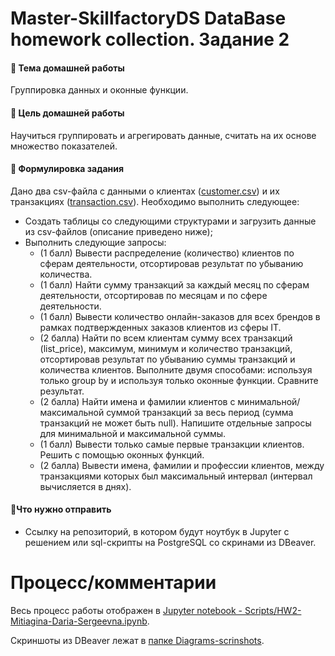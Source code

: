 # Master-SkillfactoryDS DataBase homework collection. Задание 2

#### 🌟 Тема домашней работы
Группировка данных и оконные функции.
#### 🌟 Цель домашней работы
Научиться группировать и агрегировать данные, считать на их основе множество показателей.
#### 🌟 Формулировка задания
Дано два csv-файла с данными о клиентах ([customer.csv](https://lms.skillfactory.ru/asset-v1:SkillFactory+MFTIDS+SEP2023+type@asset+block@customer.csv)) и их транзакциях ([transaction.csv](https://lms.skillfactory.ru/asset-v1:SkillFactory+MFTIDS+SEP2023+type@asset+block@transaction.csv)).
Необходимо выполнить следующее:
- Создать таблицы со следующими структурами и загрузить данные из csv-файлов (описание приведено ниже);
- Выполнить следующие запросы:
   - (1 балл) Вывести распределение (количество) клиентов по сферам деятельности, отсортировав результат по убыванию количества.
   - (1 балл) Найти сумму транзакций за каждый месяц по сферам деятельности, отсортировав по месяцам и по сфере деятельности.
   - (1 балл) Вывести количество онлайн-заказов для всех брендов в рамках подтвержденных заказов клиентов из сферы IT.
   - (2 балла) Найти по всем клиентам сумму всех транзакций (list_price), максимум, минимум и количество транзакций, отсортировав результат по убыванию суммы транзакций и количества клиентов. Выполните двумя способами: используя только group by и используя только оконные функции. Сравните результат.
   - (2 балла) Найти имена и фамилии клиентов с минимальной/максимальной суммой транзакций за весь период (сумма транзакций не может быть null). Напишите отдельные запросы для минимальной и максимальной суммы.
   - (1 балл) Вывести только самые первые транзакции клиентов. Решить с помощью оконных функций.
   - (2 балла) Вывести имена, фамилии и профессии клиентов, между транзакциями которых был максимальный интервал (интервал вычисляется в днях).
#### 🌟Что нужно отправить	
- Cсылку на репозиторий, в котором будут ноутбук в Jupyter с решением или sql-скрипты на PostgreSQL со скринами из DBeaver.

# Процесс/комментарии

Весь процесс работы отображен в [Jupyter notebook - Scripts/HW2-Mitiagina-Daria-Sergeevna.ipynb](https://github.com/381706-1Mityagina/Master-SkillfactoryDS/tree/master/DataBase/HW3-Mitiagina-Daria-Sergeevna/Scripts/HW3-Mitiagina-Daria-Sergeevna.ipynb).

Скриншоты из DBeaver лежат в [папке Diagrams-scrinshots](https://github.com/381706-1Mityagina/Master-SkillfactoryDS/tree/master/DataBase/HW3-Mitiagina-Daria-Sergeevna/Diagrams-scrinshots).
